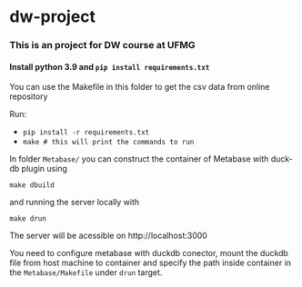 # dw-project

### This is an project for DW course at UFMG

#### Install python 3.9 and `pip install requirements.txt`

You can use the Makefile in this folder to get the csv data from online repository

Run:
- `pip install -r requirements.txt`
- `make # this will print the commands to run`

In folder `Metabase/` you can construct the container of Metabase with duck-db plugin using

`make dbuild`

and running the server locally with

`make drun`

The server will be acessible on http://localhost:3000

You need to configure metabase with duckdb conector, mount the duckdb file from host machine to container and specify the path inside container in the `Metabase/Makefile` under `drun` target.
